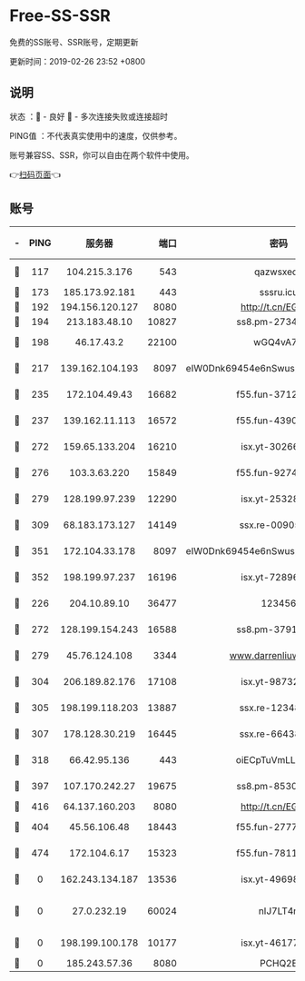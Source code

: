 # Free-SS-SSR

免费的SS账号、SSR账号，定期更新

更新时间：2019-02-26 23:52 +0800

## 说明

状态     ：🙂 - 良好 🙁 - 多次连接失败或连接超时

PING值   ：不代表真实使用中的速度，仅供参考。

账号兼容SS、SSR，你可以自由在两个软件中使用。

👉[扫码页面](https://liesauer.github.io/free-ss-ssr.github.io/)👈

## 账号

|-|PING|服务器|端口|密码|加密方式|区域|
|:----:|:----:|:-----:|-----:|:----:|:----:|:----:|
|🙂|117|104.215.3.176|543|qazwsxedc|aes-256-gcm|JP|
|🙂|173|185.173.92.181|443|sssru.icu|rc4-md5|RU|
|🙂|192|194.156.120.127|8080|http://t.cn/EGJIyrl|rc4-md5|RU|
|🙂|194|213.183.48.10|10827|ss8.pm-27345710|rc4-md5|RU|
|🙂|198|46.17.43.2|22100|wGQ4vA7D|aes-256-gcm|RU|
|🙂|217|139.162.104.193|8097|eIW0Dnk69454e6nSwuspv9DmS201tQ0D|aes-256-cfb|JP|
|🙂|235|172.104.49.43|16682|f55.fun-37126498|aes-256-cfb|SG|
|🙂|237|139.162.11.113|16572|f55.fun-43900311|aes-256-cfb|SG|
|🙂|272|159.65.133.204|16210|isx.yt-30266739|aes-256-cfb|SG|
|🙂|276|103.3.63.220|15849|f55.fun-92746572|aes-256-cfb|SG|
|🙂|279|128.199.97.239|12290|isx.yt-25328979|aes-256-cfb|SG|
|🙂|309|68.183.173.127|14149|ssx.re-00905761|aes-256-cfb|US|
|🙂|351|172.104.33.178|8097|eIW0Dnk69454e6nSwuspv9DmS201tQ0D|aes-256-cfb|SG|
|🙂|352|198.199.97.237|16196|isx.yt-72896102|aes-256-cfb|US|
|🙂|226|204.10.89.10|36477|123456|aes-256-cfb|US|
|🙂|272|128.199.154.243|16588|ss8.pm-37919199|aes-256-cfb|SG|
|🙂|279|45.76.124.108|3344|www.darrenliuwei.com|aes-256-cfb|AU|
|🙂|304|206.189.82.176|17108|isx.yt-98732085|aes-256-cfb|SG|
|🙂|305|198.199.118.203|13887|ssx.re-12348828|aes-256-cfb|US|
|🙂|307|178.128.30.219|16445|ssx.re-66438598|aes-256-cfb|SG|
|🙂|318|66.42.95.136|443|oiECpTuVmLLxk4Ts|aes-256-cfb|US|
|🙂|397|107.170.242.27|19675|ss8.pm-85305168|aes-256-cfb|US|
|🙂|416|64.137.160.203|8080|http://t.cn/EGJIyrl|rc4-md5|CA|
|🙁|404|45.56.106.48|18443|f55.fun-27772788|aes-256-cfb|US|
|🙁|474|172.104.6.17|15323|f55.fun-78116806|aes-256-cfb|US|
|🙁|0|162.243.134.187|13536|isx.yt-49698511|aes-256-cfb|US|
|🙁|0|27.0.232.19|60024|nIJ7LT4n|xchacha20-ietf-poly1305|HK|
|🙁|0|198.199.100.178|10177|isx.yt-46177591|aes-256-cfb|US|
|🙁|0|185.243.57.36|8080|PCHQ2E|rc4-md5|US|

